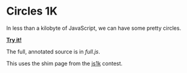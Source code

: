 Circles 1K
==========

In less than a kilobyte of JavaScript, we can have some pretty circles.

[**Try it!**](http://evanhahn.github.com/Circles-1K/demo.html)

The full, annotated source is in _full.js_.

This uses the shim page from the [js1k](http://js1k.com/) contest.

